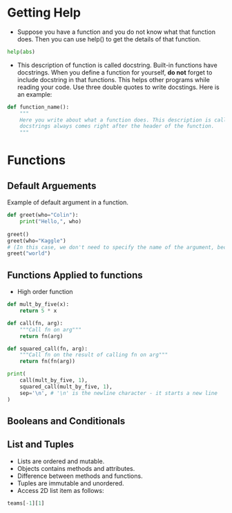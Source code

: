 # Getting Help

* Suppose you have a function and you do not know what that function does. Then you can use help() to get the details of that function.

```python
help(abs)
```

* This description of function is called docstring. Built-in functions have docstrings. When you define a function for yourself, **do not** forget to include docstring in that functions. This helps other programs while reading your code. Use three double quotes to write docstings. Here is an example:

```python
def function_name():
    """
    Here you write about what a function does. This description is called docstring. This is what you get when you use help() to get the information about some function.
    docstrings always comes right after the header of the function.
    """
```

# Functions

## Default Arguements

Example of default argument in a function.
```python
def greet(who="Colin"):
    print("Hello,", who)
    
greet()
greet(who="Kaggle")
# (In this case, we don't need to specify the name of the argument, because it's unambiguous.)
greet("world")
```

## Functions Applied to functions

* High order function

```python
def mult_by_five(x):
    return 5 * x

def call(fn, arg):
    """Call fn on arg"""
    return fn(arg)

def squared_call(fn, arg):
    """Call fn on the result of calling fn on arg"""
    return fn(fn(arg))

print(
    call(mult_by_five, 1),
    squared_call(mult_by_five, 1), 
    sep='\n', # '\n' is the newline character - it starts a new line
)
```

## Booleans and Conditionals

## List and Tuples

* Lists are ordered and mutable.
* Objects contains methods and attributes.
* Difference between methods and functions.
* Tuples are immutable and unordered.
* Access 2D list item as follows:

```python
teams[-1][1]
```



